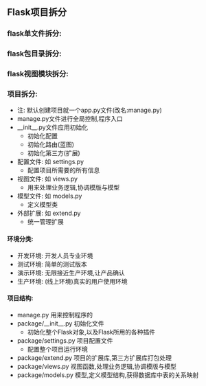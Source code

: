 ## Flask项目拆分


### flask单文件拆分:

### flask包目录拆分:

### flask视图模块拆分:
### 项目拆分:
- 注: 默认创建项目就一个app.py文件(改名:manage.py)
- manage.py文件进行全局控制,程序入口
- \_\_init__.py文件应用初始化
    - 初始化配置
    - 初始化路由(蓝图)
    - 初始化第三方(扩展)
- 配置文件: 如 settings.py
    - 配置项目所需要的所有信息
- 视图文件: 如 views.py
    - 用来处理业务逻辑,协调模版与模型
- 模型文件: 如 models.py
    - 定义模型类
- 外部扩展: 如 extend.py
    - 统一管理扩展

#### 环境分类:
- 开发环境: 开发人员专业环境
- 测试环境: 简单的测试版本
- 演示环境: 无限接近生产环境,让产品确认
- 生产环境: (线上环境)真实的用户使用环境

#### 项目结构:
- manage.py 用来控制程序的
- package/\_\_init__.py 初始化文件
    - 初始化整个Flask对象,以及Flask所用的各种插件
- package/settings.py 项目配置文件
    - 配置整个项目运行环境
- package/extend.py 项目的扩展库,第三方扩展库打包处理
- package/views.py 视图函数,处理业务逻辑,协调模版与模型
- package/models.py 模型,定义模型结构,获得数据库中表的关系映射


